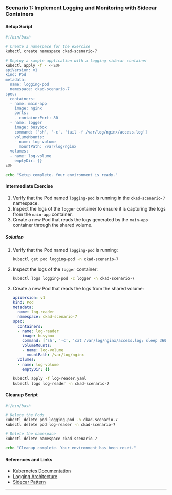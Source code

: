 ### Scenario 1: Implement Logging and Monitoring with Sidecar Containers

#### Setup Script

```sh
#!/bin/bash

# Create a namespace for the exercise
kubectl create namespace ckad-scenario-7

# Deploy a sample application with a logging sidecar container
kubectl apply -f - <<EOF
apiVersion: v1
kind: Pod
metadata:
  name: logging-pod
  namespace: ckad-scenario-7
spec:
  containers:
  - name: main-app
    image: nginx
    ports:
    - containerPort: 80
  - name: logger
    image: busybox
    command: ['sh', '-c', 'tail -f /var/log/nginx/access.log']
    volumeMounts:
    - name: log-volume
      mountPath: /var/log/nginx
  volumes:
  - name: log-volume
    emptyDir: {}
EOF

echo "Setup complete. Your environment is ready."
```

#### Intermediate Exercise

1. Verify that the Pod named `logging-pod` is running in the `ckad-scenario-7` namespace.
2. Inspect the logs of the `logger` container to ensure it is capturing the logs from the `main-app` container.
3. Create a new Pod that reads the logs generated by the `main-app` container through the shared volume.

##### Solution

1. Verify that the Pod named `logging-pod` is running:
   ```sh
   kubectl get pod logging-pod -n ckad-scenario-7
   ```

2. Inspect the logs of the `logger` container:
   ```sh
   kubectl logs logging-pod -c logger -n ckad-scenario-7
   ```

3. Create a new Pod that reads the logs from the shared volume:
   ```yaml
   apiVersion: v1
   kind: Pod
   metadata:
     name: log-reader
     namespace: ckad-scenario-7
   spec:
     containers:
     - name: log-reader
       image: busybox
       command: ['sh', '-c', 'cat /var/log/nginx/access.log; sleep 3600']
       volumeMounts:
       - name: log-volume
         mountPath: /var/log/nginx
     volumes:
     - name: log-volume
       emptyDir: {}
   ```
   ```sh
   kubectl apply -f log-reader.yaml
   kubectl logs log-reader -n ckad-scenario-7
   ```

#### Cleanup Script

```sh
#!/bin/bash

# Delete the Pods
kubectl delete pod logging-pod -n ckad-scenario-7
kubectl delete pod log-reader -n ckad-scenario-7

# Delete the namespace
kubectl delete namespace ckad-scenario-7

echo "Cleanup complete. Your environment has been reset."
```

#### References and Links

- [Kubernetes Documentation](https://kubernetes.io/docs/home/)
- [Logging Architecture](https://kubernetes.io/docs/concepts/cluster-administration/logging/)
- [Sidecar Pattern](https://kubernetes.io/docs/concepts/workloads/pods/#using-pods)

---

